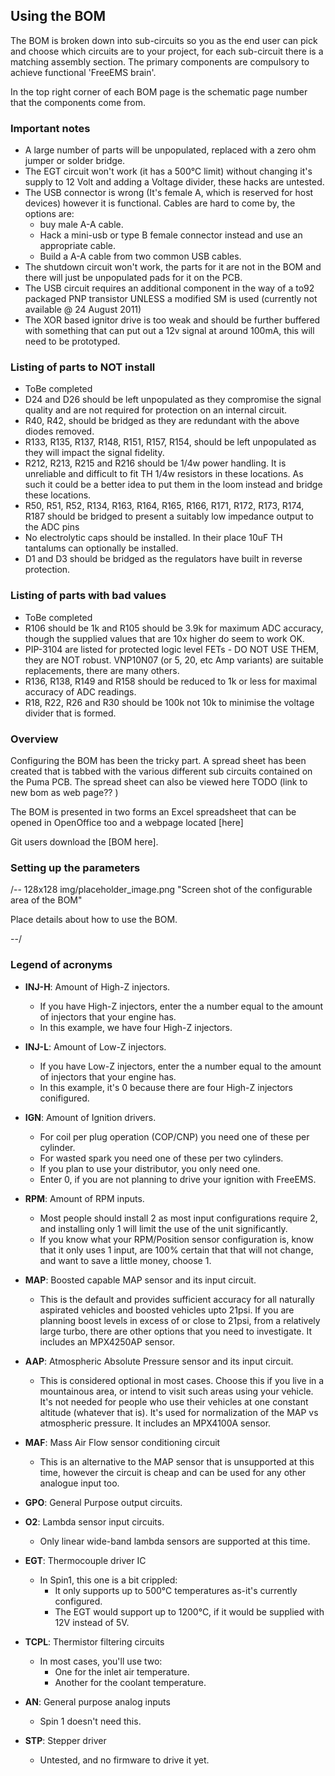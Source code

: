## Using the BOM

The BOM is broken down into sub-circuits so you as the end user can pick and choose which circuits are  to your project, for each sub-circuit there is a matching assembly section.
The primary components are compulsory to achieve functional 'FreeEMS brain'.

In the top right corner of each BOM page is the schematic page number that the components come from.

### Important notes

- A large number of parts will be unpopulated, replaced with a zero ohm jumper or solder bridge.
- The EGT circuit won't work (it has a 500&deg;C limit) without changing it's supply to 12 Volt and adding a Voltage divider, these hacks are untested.
- The USB connector is wrong (It's female A, which is reserved for host devices) however it is functional. Cables are hard to come by, the options are:
	- buy male A-A cable.
	- Hack a mini-usb or type B female connector instead and use an appropriate cable.
	- Build a A-A cable from two common USB cables. 
- The shutdown circuit won't work, the parts for it are not in the BOM and there will just be unpopulated pads for it on the PCB.
- The USB circuit requires an additional component in the way of a to92 packaged PNP transistor UNLESS a modified SM is used (currently not available @ 24 August 2011)
- The XOR based ignitor drive is too weak and should be further buffered with something that can put out a 12v signal at around 100mA, this will need to be prototyped.


### Listing of parts to NOT install

- ToBe completed
- D24 and D26 should be left unpopulated as they compromise the signal quality and are not required for protection on an internal circuit.
- R40, R42, should be bridged as they are redundant with the above diodes removed.
- R133, R135, R137, R148, R151, R157, R154, should be left unpopulated as they will impact the signal fidelity.
- R212, R213, R215 and R216 should be 1/4w power handling. It is unreliable and difficult to fit TH 1/4w resistors in these locations. As such it could be a better idea to put them in the loom instead and bridge these locations. 
- R50, R51, R52, R134, R163, R164, R165, R166, R171, R172, R173, R174, R187 should be bridged to present a suitably low impedance output to the ADC pins
- No electrolytic caps should be installed. In their place 10uF TH tantalums can optionally be installed.
- D1 and D3 should be bridged as the regulators have built in reverse protection.

### Listing of parts with bad values

- ToBe completed
- R106 should be 1k and R105 should be 3.9k for maximum ADC accuracy, though the supplied values that are 10x higher do seem to work OK.
- PIP-3104 are listed for protected logic level FETs - DO NOT USE THEM, they are NOT robust. VNP10N07 (or 5, 20, etc Amp variants) are suitable replacements, there are many others.
- R136, R138, R149 and R158 should be reduced to 1k or less for maximal accuracy of ADC readings.
- R18, R22, R26 and R30 should be 100k not 10k to minimise the voltage divider that is formed.

### Overview

Configuring the BOM has been the tricky part. A spread sheet has been created that is tabbed with the various different sub circuits contained on the Puma PCB. The spread sheet can also be viewed here
TODO (link to new bom as web page?? )

The BOM is presented in two forms an Excel spreadsheet that can be opened in OpenOffice too and a webpage located [here]

Git users download the [BOM here].

### Setting up the parameters

/-- 128x128 img/placeholder_image.png "Screen shot of the configurable area of the BOM"

Place details about how to use the BOM.

--/
### Legend of acronyms

- **INJ-H**: Amount of High-Z injectors.
  	- If you have High-Z injectors, enter the a number equal to the amount of injectors that your engine has.
  	- In this example, we have four High-Z injectors.

- **INJ-L**: Amount of Low-Z injectors.
  	- If you have Low-Z injectors, enter the a number equal to the amount of injectors that your engine has.
  	- In this example, it's 0 because there are four High-Z injectors conifigured.

- **IGN**: Amount of Ignition drivers.
  	- For coil per plug operation (COP/CNP) you need one of these per cylinder.
  	- For wasted spark you need one of these per two cylinders.
  	- If you plan to use your distributor, you only need one.
  	- Enter 0, if you are not planning to drive your ignition with FreeEMS.

- **RPM**: Amount of RPM inputs.
  	- Most people should install 2 as most input configurations require 2, and installing only 1 will limit the use of the unit significantly.
  	- If you know what your RPM/Position sensor configuration is, know that it only uses 1 input, are 100% certain that that will not change, and want to save a little money, choose 1.

- **MAP**: Boosted capable MAP sensor and its input circuit.
  	- This is the default and provides sufficient accuracy for all naturally aspirated vehicles and boosted vehicles upto 21psi. If you are planning boost levels in excess of or close to 21psi, from a relatively large turbo, there are other options that you need to investigate. It includes an MPX4250AP sensor.

- **AAP**: Atmospheric Absolute Pressure sensor and its input circuit.
  	- This is considered optional in most cases. Choose this if you live in a mountainous area, or intend to visit such areas using your vehicle. It's not needed for people who use their vehicles at one constant altitude (whatever that is). It's used for normalization of the MAP vs atmospheric pressure. It includes an MPX4100A sensor.

- **MAF**: Mass Air Flow sensor conditioning circuit
  	- This is an alternative to the MAP sensor that is unsupported at this time, however the circuit is cheap and can be used for any other analogue input too.

- **GPO**: General Purpose output circuits.

- **O2**: Lambda sensor input circuits.
  	- Only linear wide-band lambda sensors are supported at this time.

- **EGT**: Thermocouple driver IC
  	- In Spin1, this one is a bit crippled:
		- It only supports up to 500°C temperatures as-it's currently configured.
		- The EGT would support up to 1200°C, if it would be supplied with 12V instead of 5V. 

- **TCPL**: Thermistor filtering circuits
  	- In most cases, you'll use two:
		- One for the inlet air temperature.
		- Another for the coolant temperature.	
    		
- **AN**: General purpose analog inputs
  	- Spin 1 doesn't need this.

- **STP**: Stepper driver
  	- Untested, and no firmware to drive it yet.
